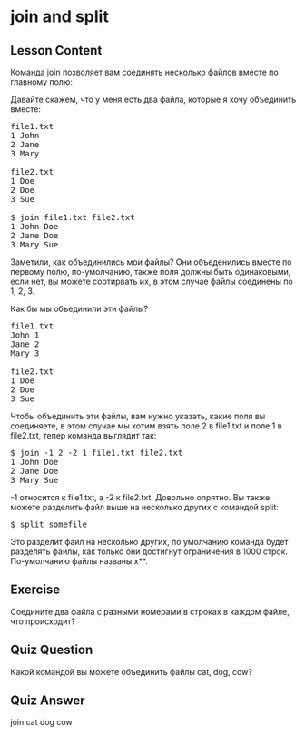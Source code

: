 # join and split

## Lesson Content

Команда join позволяет вам соединять несколько файлов вместе по главному полю:

Давайте скажем, что у меня есть два файла, которые я хочу объединить вместе:
<pre>file1.txt
1 John
2 Jane
3 Mary

file2.txt
1 Doe
2 Doe
3 Sue

$ join file1.txt file2.txt
1 John Doe
2 Jane Doe
3 Mary Sue
</pre>

Заметили, как объединились мои файлы? Они объеденились вместе по первому полю, по-умолчанию, также поля должны быть одинаковыми, если нет, вы можете сортирвать их, в этом случае файлы соединены по 1, 2, 3.

Как бы мы объединили эти файлы?

<pre>file1.txt
John 1
Jane 2
Mary 3

file2.txt
1 Doe
2 Doe
3 Sue
</pre>

Чтобы объединить эти файлы, вам нужно указать, какие поля вы соединяете, в этом случае мы хотим взять поле 2 в file1.txt и поле 1 в file2.txt, тепер команда выглядит так:

<pre>
$ join -1 2 -2 1 file1.txt file2.txt
1 John Doe
2 Jane Doe
3 Mary Sue
</pre>

-1 относится к file1.txt, а -2 к file2.txt. Довольно опрятно. Вы также можете разделить файл выше на несколько других с командой split:

<pre>$ split somefile</pre>

Это разделит файл на несколько других, по умолчанию команда будет разделять файлы, как только они достигнут ограничения в 1000 строк. По-умолчанию файлы названы x**.

## Exercise

Соедините два файла с разными номерами в строках в каждом файле, что происходит?

## Quiz Question

Какой командой вы можете объединить файлы cat, dog, cow?

## Quiz Answer

join cat dog cow